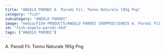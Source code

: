 ```yaml
---
title: "ANGELO PARODI A. Parodi Fil. Tonno Naturale 195g Png"
category: "fish"
subcategory: "ANGELO PARODI"
image: "media/FISH PRODUCTS/ANGELO PARODI CROPPED/159025 A. Parodi Fil. Tonno Naturale 195g_PNG.png"
id: "fish-angelo-parodi-454"
tags: ["ANGELO PARODI"]
---
```


A. Parodi Fil. Tonno Naturale 195g Png
